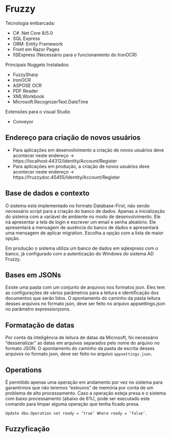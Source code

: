 # Fruzzy
Tecnologia embarcada:

- C# .Net Core 8/5.0
- SQL Express
- ORM: Entity Framework
- Front em Razor Pages
- IISExpress (Necessário para o funcionamento do IronOCR) 

Principais Nuggets Instalados:
- FuzzySharp
- IronOCR
- ASPOSE OCR
- PDF Reader
- XMLWorkbook
- Microsoft.RecognizerText.DateTime 

Extensões para o visual Studio 
- Conveyor 

## Endereço para criação de novos usuários 
- Para aplicações em desenvolvimento a criação de novos usuários deve acontecer neste endereço -> https://localhost:44312/Identity/Account/Register  
- Para aplicações em produção, a criação de novos usuários deve acontecer neste endereço -> https://fruzzydoc:45455/Identity/Account/Register 

## Base de dados e contexto 
O sistema está implementado no formato Database-First, não sendo necessário script para a criação do banco de dados. Apenas a inicialização do sistema com a variável de ambiente no modo de desenvolvimento. Ele irá apresentar a tela de login e escrever um email e senha 
aleatório. Ele apresentará a mensagem de ausência do banco de dados e apresentará uma mensagem de aplicar migration. Escolha a opção com a lista de maior opção. 

Em produção o sistema utiliza um banco de dados em sqlexpress com o banco, já configurado com a autenticação do Windows do sistema AD Fruzzy.  

## Bases em JSONs 
Existe uma pasta com um conjunto de arquivos nos formatos json. Eles tem as configurações de vários parâmetros para a leitura e identificação dos documentos que serão lidos. O apontamento do caminho da pasta leitura desses arquivos no formato json, deve ser feito no arquivo appsettings.json no parâmetro expressionjsons. 

## Formatação de datas 
Por conta da inteligência de leitura de datas da Microsoft, foi necessário “desserializar” as datas em arquivos separados pelo nome do arquivo no formato JSON. O apontamento do caminho da pasta de escrita desses arquivos no formato json, deve ser feito no arquivo `appsettings.json`. 

## Operations 
É permitido apenas uma operação em andamento por vez no sistema para garantirmos que não teremos “estouros” de memória por conta de um problema de alto processamento. Caso a operação esteja presa e o sistema com baixo processamento (abaixo de 6%), pode ser executado este comando para limpar alguma operação que tenha ficado presa. 

```
Update dbo.Operation set ready = ‘true’ Where ready = ‘false’. 
```

## Fuzzyficação
